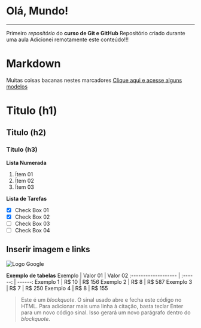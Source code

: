 # Olá, Mundo!
---
Primeiro *repositório* do **curso de Git e GitHub**
Repositório criado durante uma aula
Adicionei remotamente este conteúdo!!!
 
# Markdown #
Muitas coisas bacanas nestes marcadores
[Clique aqui e acesse alguns modelos](https://docs.pipz.com/central-de-ajuda/learning-center/guia-basico-de-markdown#open)


# Titulo (h1)
## Titulo (h2)
### Titulo (h3)

**Lista Numerada**
1. Ítem 01
1. Ítem 02
1. Ítem 03

**Lista de Tarefas**
- [x] Check Box 01
- [x] Check Box 02
- [ ] Check Box 03
- [ ] Check Box 04

## Inserir imagem e links
![Logo Google](https://www.google.com/images/branding/googlelogo/2x/googlelogo_color_92x30dp.png)

**Exemplo de tabelas**
Exemplo              | Valor 01 | Valor 02
:------------------- | :------: | ------:
Exemplo 1            | R$ 10    | R$ 156
Exemplo 2            | R$ 8     | R$ 587
Exemplo 3            | R$ 7     | R$ 250
Exemplo 4            | R$ 8     | R$ 155

>Este é um *blockquote*. O sinal usado abre e fecha este código no HTML. 
>Para adicionar mais uma linha à citação, basta teclar Enter para um novo
>código sinal. Isso gerará um novo parágrafo dentro do *blockquote*.
